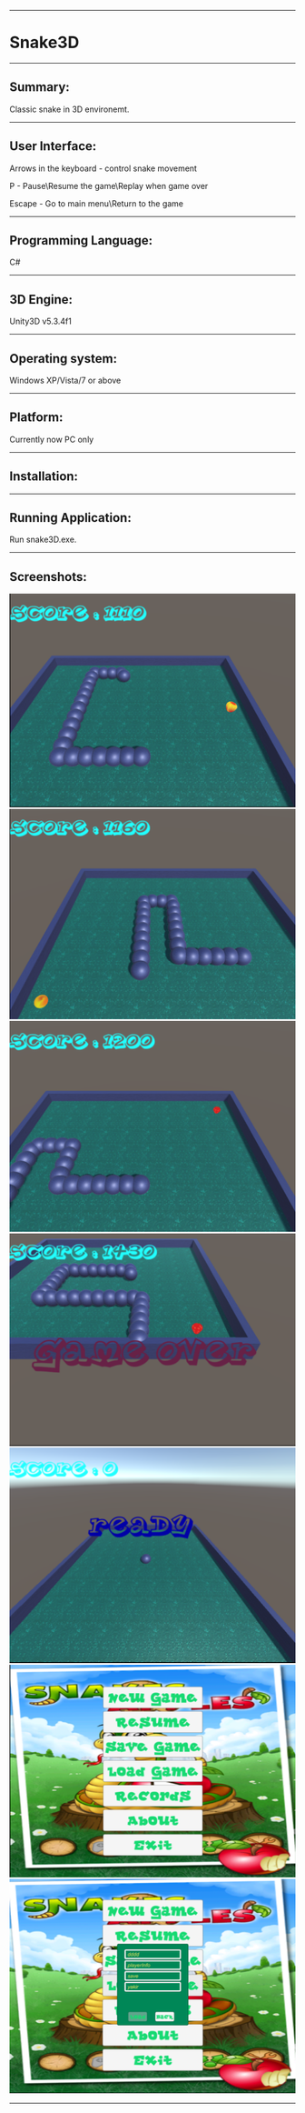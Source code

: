 --------------------------------------------------------------------------------------------------------------
# Snake3D
--------------------------------------------------------------------------------------------------------------

Summary:
------------
Classic snake in 3D environemt.

--------------------------------------------------------------------------------------------------------------

User Interface:
---------------
Arrows in the keyboard - control snake movement

P - Pause\Resume the game\Replay when game over

Escape - Go to main menu\Return to the game

--------------------------------------------------------------------------------------------------------------


Programming Language:
---------------------
C#

--------------------------------------------------------------------------------------------------------------

3D Engine:
----------
Unity3D v5.3.4f1

--------------------------------------------------------------------------------------------------------------

Operating system:
-----------------
Windows XP/Vista/7 or above

----------------------------------------------------------------------------------------------------------------

Platform:
---------
Currently now PC only

----------------------------------------------------------------------------------------------------------------

Installation:
-------------


--------------------------------------------------------------------------------------------------------------

Running Application:
-----------------------------------------------------
Run snake3D.exe.

--------------------------------------------------------------------------------------------------------------

Screenshots:
-----------------------------------------------------
![1](Pics/1.JPG)
![2](Pics/2.JPG)
![3](Pics/3.JPG)
![4](Pics/4.JPG)
![5](Pics/5.JPG)
![6](Pics/6.JPG)
![7](Pics/7.JPG)

--------------------------------------------------------------------------------------------------------------
